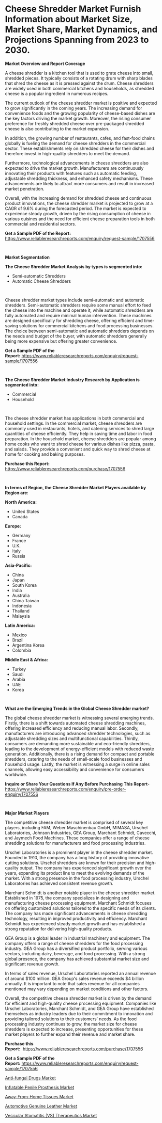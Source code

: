 <p><h1>Cheese Shredder Market Furnish Information about Market Size, Market Share, Market Dynamics, and Projections Spanning from 2023 to 2030.</h1></p><p><strong>Market Overview and Report Coverage</strong></p>
<p><p>A cheese shredder is a kitchen tool that is used to grate cheese into small, shredded pieces. It typically consists of a rotating drum with sharp blades that shred the cheese as it is pressed against the drum. Cheese shredders are widely used in both commercial kitchens and households, as shredded cheese is a popular ingredient in numerous recipes.</p><p>The current outlook of the cheese shredder market is positive and expected to grow significantly in the coming years. The increasing demand for convenience foods and the growing popularity of cheese-based dishes are the key factors driving the market growth. Moreover, the rising consumer preference for freshly shredded cheese over pre-packaged shredded cheese is also contributing to the market expansion.</p><p>In addition, the growing number of restaurants, cafes, and fast-food chains globally is fueling the demand for cheese shredders in the commercial sector. These establishments rely on shredded cheese for their dishes and therefore invest in high-quality shredders to meet the demand.</p><p>Furthermore, technological advancements in cheese shredders are also expected to drive the market growth. Manufacturers are continuously innovating their products with features such as automatic feeding, adjustable shredding thickness, and enhanced safety mechanisms. These advancements are likely to attract more consumers and result in increased market penetration.</p><p>Overall, with the increasing demand for shredded cheese and continuous product innovations, the cheese shredder market is projected to grow at a CAGR of 9.6% during the forecasted period. The market is expected to experience steady growth, driven by the rising consumption of cheese in various cuisines and the need for efficient cheese preparation tools in both commercial and residential sectors.</p></p>
<p><strong>Get a Sample PDF of the Report:</strong> <a href="https://www.reliableresearchreports.com/enquiry/request-sample/1707556">https://www.reliableresearchreports.com/enquiry/request-sample/1707556</a></p>
<p>&nbsp;</p>
<p><strong>Market Segmentation</strong></p>
<p><strong>The Cheese Shredder Market Analysis by types is segmented into:</strong></p>
<p><ul><li>Semi-automatic Shredders</li><li>Automatic Cheese Shredders</li></ul></p>
<p>&nbsp;</p>
<p><p>Cheese shredder market types include semi-automatic and automatic shredders. Semi-automatic shredders require some manual effort to feed the cheese into the machine and operate it, while automatic shredders are fully automated and require minimal human intervention. These machines are designed specifically for shredding cheese, offering efficient and time-saving solutions for commercial kitchens and food processing businesses. The choice between semi-automatic and automatic shredders depends on the needs and budget of the buyer, with automatic shredders generally being more expensive but offering greater convenience.</p></p>
<p><strong>Get a Sample PDF of the Report:</strong>&nbsp;<a href="https://www.reliableresearchreports.com/enquiry/request-sample/1707556">https://www.reliableresearchreports.com/enquiry/request-sample/1707556</a></p>
<p>&nbsp;</p>
<p><strong>The Cheese Shredder Market Industry Research by Application is segmented into:</strong></p>
<p><ul><li>Commercial</li><li>Household</li></ul></p>
<p>&nbsp;</p>
<p><p>The cheese shredder market has applications in both commercial and household settings. In the commercial market, cheese shredders are commonly used in restaurants, hotels, and catering services to shred large quantities of cheese efficiently. They help in saving time and labor in food preparation. In the household market, cheese shredders are popular among home cooks who want to shred cheese for various dishes like pizza, pasta, and salads. They provide a convenient and quick way to shred cheese at home for cooking and baking purposes.</p></p>
<p><strong>Purchase this Report:</strong>&nbsp; <a href="https://www.reliableresearchreports.com/purchase/1707556">https://www.reliableresearchreports.com/purchase/1707556</a></p>
<p>&nbsp;</p>
<p><strong>In terms of Region, the Cheese Shredder Market Players available by Region are:</strong></p>
<p>
    <p> <strong> North America: </strong>
        <ul>
            <li>United States</li>
            <li>Canada</li>
        </ul>
        </p> 
    <p> <strong> Europe: </strong>
        <ul>
            <li>Germany</li>
            <li>France</li>
            <li>U.K.</li>
            <li>Italy</li>
            <li>Russia</li>
        </ul>
        </p> 
    <p> <strong> Asia-Pacific: </strong>
        <ul>
            <li>China</li>
            <li>Japan</li>
            <li>South Korea</li>
            <li>India</li>
            <li>Australia</li>
            <li>China Taiwan</li>
            <li>Indonesia</li>
            <li>Thailand</li>
            <li>Malaysia</li>
        </ul>
        </p> 
    <p> <strong> Latin America: </strong>
        <ul>
            <li>Mexico</li>
            <li>Brazil</li>
            <li>Argentina Korea</li>
            <li>Colombia</li>
        </ul>
        </p> 
    <p> <strong> Middle East & Africa: </strong>
        <ul>
            <li>Turkey</li>
            <li>Saudi</li>
            <li>Arabia</li>
            <li>UAE</li>
            <li>Korea</li>
        </ul>
    </p>
    </p>
<p>&nbsp;</p>
<p><strong>What are the Emerging Trends in the Global Cheese Shredder market?</strong></p>
<p><p>The global cheese shredder market is witnessing several emerging trends. Firstly, there is a shift towards automated cheese shredding machines, offering increased efficiency and reducing manual labor. Secondly, manufacturers are introducing advanced shredder technologies, such as adjustable shredding sizes and multifunctional capabilities. Thirdly, consumers are demanding more sustainable and eco-friendly shredders, leading to the development of energy-efficient models with reduced waste generation. Additionally, there is a rising demand for compact and portable shredders, catering to the needs of small-scale food businesses and household usage. Lastly, the market is witnessing a surge in online sales channels, allowing easy accessibility and convenience for consumers worldwide.</p></p>
<p><strong>Inquire or Share Your Questions If Any Before Purchasing This Report</strong>- <a href="https://www.reliableresearchreports.com/enquiry/pre-order-enquiry/1707556">https://www.reliableresearchreports.com/enquiry/pre-order-enquiry/1707556</a></p>
<p>&nbsp;</p>
<p><strong>Major Market Players</strong></p>
<p><p>The competitive cheese shredder market is comprised of several key players, including FAM, Weber Maschinenbau GmbH, MIMASA, Urschel Laboratories, Johnson Industries, GEA Group, Marchant Schmidt, Cavecchi, and Jaymech Food Machines. These companies offer a range of cheese shredding solutions for manufacturers and food processing industries.</p><p>Urschel Laboratories is a prominent player in the cheese shredder market. Founded in 1910, the company has a long history of providing innovative cutting solutions. Urschel shredders are known for their precision and high-quality output. The company has experienced significant growth over the years, expanding its product line to meet the evolving demands of the market. With a strong presence in the food processing industry, Urschel Laboratories has achieved consistent revenue growth.</p><p>Marchant Schmidt is another notable player in the cheese shredder market. Established in 1975, the company specializes in designing and manufacturing cheese processing equipment. Marchant Schmidt focuses on offering customized solutions tailored to the specific needs of its clients. The company has made significant advancements in cheese shredding technology, resulting in improved productivity and efficiency. Marchant Schmidt has experienced steady market growth and has established a strong reputation for delivering high-quality products.</p><p>GEA Group is a global leader in industrial machinery and equipment. The company offers a range of cheese shredders for the food processing industry. GEA Group has a diversified product portfolio, serving various sectors, including dairy, beverage, and food processing. With a strong global presence, the company has achieved substantial market size and significant revenue growth.</p><p>In terms of sales revenue, Urschel Laboratories reported an annual revenue of around $100 million. GEA Group's sales revenue exceeds $4 billion annually. It is important to note that sales revenue for all companies mentioned may vary depending on market conditions and other factors.</p><p>Overall, the competitive cheese shredder market is driven by the demand for efficient and high-quality cheese processing equipment. Companies like Urschel Laboratories, Marchant Schmidt, and GEA Group have established themselves as industry leaders due to their commitment to innovation and providing tailored solutions to their customers' needs. As the food processing industry continues to grow, the market size for cheese shredders is expected to increase, presenting opportunities for these market players to further expand their revenue and market share.</p></p>
<p><strong>Purchase this Report:</strong>&nbsp;&nbsp;<a href="https://www.reliableresearchreports.com/purchase/1707556">https://www.reliableresearchreports.com/purchase/1707556</a></p>
<p></p>
<p><strong>Get a Sample PDF of the Report:</strong>&nbsp;<a href="https://www.reliableresearchreports.com/enquiry/request-sample/1707556">https://www.reliableresearchreports.com/enquiry/request-sample/1707556</a></p>
<p><p><a href="https://www.linkedin.com/pulse/decoding-anti-fungal-drugs-market-deep-dive-latest-trends-1jsze/">Anti-fungal Drugs Market</a></p><p><a href="https://github.com/rahu1503/Market-Research-Report-List-1/blob/main/inflatable-penile-prosthesis-market.md">Inflatable Penile Prosthesis Market</a></p><p><a href="https://medium.com/@ardithlynch1906/away-from-home-tissues-market-research-report-its-history-and-forecast-2023-to-2030-4fbb0648010a">Away-From-Home Tissues Market</a></p><p><a href="https://medium.com/@clayreinger/automotive-genuine-leather-market-competitive-analysis-market-trends-and-forecast-to-2030-38491875c8df">Automotive Genuine Leather Market</a></p><p><a href="https://www.linkedin.com/pulse/vesicular-stomatitis-vs-therapeutics-market-insights-gngme/">Vesicular Stomatitis (VS) Therapeutics Market</a></p></p>